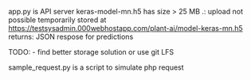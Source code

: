 app.py is API server
keras-model-mn.h5 has size > 25 MB .: upload not possible
temporarily stored at https://testsysadmin.000webhostapp.com/plant-ai/model-keras-mn.h5
returns: JSON respose for predictions

TODO: - find better storage solution or use git LFS

sample_request.py is a script to simulate php request
